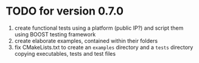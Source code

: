 # TODO for version 0.7.0


1. create functional tests using a platform (public IP?) and script them using BOOST testing framework
2. create elaborate examples, contained within their folders
3. fix CMakeLists.txt to create an `examples` directory and a `tests` directory copying executables, tests and test files
